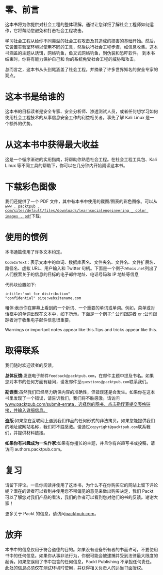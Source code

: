 # 零、前言

这本书将为你提供对社会工程的整体理解。通过让您详细了解社会工程师如何运作，它将帮助您避免和打击社会工程攻击。

学习社会工程从给你不同类型的社会工程攻击及其造成的损害的基础开始。然后，它设置实验室环境以使用不同的工具，然后执行社会工程步骤，如信息收集。这本书涵盖的主题从诱饵，网络钓鱼，鱼叉式网络钓鱼，到伪装和恐吓软件。 到本书结束时，你将有能力保护自己和
你的系统免受社会工程的威胁和攻击。

总而言之，这本书从头到尾涵盖了社会工程，并摘录了许多世界知名的安全专家的观点。

# 这本书是给谁的

这本书的目标读者是安全专家、安全分析师、渗透测试人员，或者任何想学习如何使用社会工程技术的从事信息安全工作的利益相关者。事先了解 Kali Linux 是一个额外的优势。

# 从这本书中获得最大收益

这是一个循序渐进的实用指南，将帮助你熟悉社会工程。在社会工程工具包、Kali Linux 等不同工具的帮助下，你可以在几分钟内开始阅读这本书。

# 下载彩色图像

我们还提供了一个 PDF 文件，其中有本书中使用的截图/图表的彩色图像。可以从[`www . packtpub . com/sites/default/files/downloads/learnsocialengeineering _ color images . pdf`](https://www.packtpub.com/sites/default/files/downloads/LearnSocialEngineering_ColorImages.pdf)下载。

# 使用的惯例

本书通篇使用了许多文本约定。

`CodeInText` : 表示文本中的单词、数据库表名、文件夹名、文件名、文件扩展名、路径名、虚拟 URL、用户输入和 Twitter 句柄。下面是一个例子:`Whois.net`列出了人们搜索关于的信息的目标的电子邮件地址、电话号码和 IP 地址等信息

代码块设置如下:

```
intitle:"not for distribution" 
"confidential" site:websitename.com
```

粗体:表示你在屏幕上看到的一个新词、一个重要的单词或单词。例如，菜单或对话框中的单词出现在文本中，如下所示。下面是一个例子:“ 公司跟踪者 er :公司跟踪者对于收集电子邮件信息很重要。

Warnings or important notes appear like this.Tips and tricks appear like this.

# 取得联系

我们随时欢迎读者的反馈。

**总体反馈**:发送电子邮件`feedback@packtpub.com`，在邮件主题中提及书名。如果您对本书的任何方面有疑问，请发邮件至`questions@packtpub.com`联系我们。

**勘误表**:虽然我们已经尽力确保内容的准确性，但错误还是会发生。如果你在这本书里发现了一个错误，请告诉我们，我们将不胜感激。请访问 www.packtpub.com/submit-errata，选择您的图书，点击勘误表提交表格链接，并输入详细信息。

**盗版**:如果您在互联网上遇到我们作品的任何形式的非法拷贝，如果您能提供我们的地址或网站名称，我们将不胜感激。请通过`copyright@packtpub.com`联系我们，并提供材料链接。

**如果你有兴趣成为一名作家**:如果有你擅长的主题，并且你有兴趣写书或投稿，请访问 authors.packtpub.com。

# 复习

请留下评论。一旦你阅读并使用了这本书，为什么不在你购买它的网站上留下评论呢？潜在的读者可以看到并使用您不带偏见的意见来做出购买决定，我们 Packt 可以了解您对我们产品的看法，我们的作者可以看到您对他们的书的反馈。谢谢大家！

更多关于 Packt 的信息，请访问[packtpub.com](https://www.packtpub.com/)。

# 放弃

本书中的信息仅用于符合道德的目的。如果没有设备所有者的书面许可，不要使用书中的任何信息。如果你从事非法行为，你很可能会被逮捕并受到法律最大限度的起诉。如果您误用了书中包含的任何信息，Packt Publishing 不承担任何责任。此处的信息必须仅在测试环境时使用，并获得相关负责人的适当书面授权。

